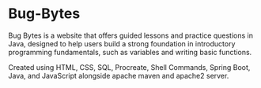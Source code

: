 # Bug-Bytes

Bug Bytes is a website that offers guided lessons and practice questions in Java, designed to help users build a strong foundation in introductory programming fundamentals, such as variables and writing basic functions.

Created using HTML, CSS, SQL, Procreate, Shell Commands, Spring Boot, Java, and JavaScript alongside apache maven and apache2 server.
